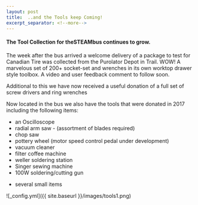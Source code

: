 ```yaml
---
layout: post
title:  ..and the Tools keep Coming!
excerpt_separator: <!--more-->
---
```


#### The Tool Collection for theSTEAMbus continues to grow.

The week after the bus arrived a welcome delivery of a package to test for Canadian Tire was collected from the Purolator Depot in Trail.
WOW! A marvelous set of 200+ socket-set and wrenches in its own worktop drawer style toolbox.
A video and user feedback comment to follow soon.

Additional to this we have now received a useful donation of a full set of screw drivers and ring wrenches

Now located in the bus we also have the tools that were donated in 2017 including the following items:
 - an Oscilloscope
 - radial arm saw - (assortment of blades required)
 - chop saw
 - pottery wheel (motor speed control pedal under development)
 - vacuum cleaner
 - filter coffee machine
 - weller soldering station
 - Singer sewing machine
 - 100W soldering/cutting gun
 + several small items

![_config.yml]({{ site.baseurl }}/images/tools1.png)